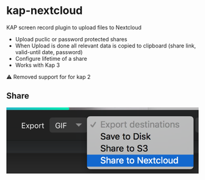 # kap-nextcloud

KAP screen record plugin to upload files to Nextcloud

* Upload puclic or password protected shares
* When Upload is done all relevant data is copied to clipboard (share link, valid-until date, password)
* Configure lifetime of a share
* Works with Kap 3

:warning: Removed support for for kap 2 

## Share

![detail](images/detail.png "Detail")
